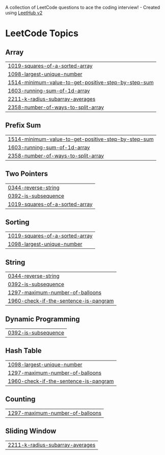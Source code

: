A collection of LeetCode questions to ace the coding interview! - Created using [LeetHub v2](https://github.com/arunbhardwaj/LeetHub-2.0)
<!---LeetCode Topics Start-->
# LeetCode Topics
## Array
|  |
| ------- |
| [1019-squares-of-a-sorted-array](https://github.com/marcusha429/Leetcode-Problem/tree/master/1019-squares-of-a-sorted-array) |
| [1098-largest-unique-number](https://github.com/marcusha429/Leetcode-Problem/tree/master/1098-largest-unique-number) |
| [1514-minimum-value-to-get-positive-step-by-step-sum](https://github.com/marcusha429/Leetcode-Problem/tree/master/1514-minimum-value-to-get-positive-step-by-step-sum) |
| [1603-running-sum-of-1d-array](https://github.com/marcusha429/Leetcode-Problem/tree/master/1603-running-sum-of-1d-array) |
| [2211-k-radius-subarray-averages](https://github.com/marcusha429/Leetcode-Problem/tree/master/2211-k-radius-subarray-averages) |
| [2358-number-of-ways-to-split-array](https://github.com/marcusha429/Leetcode-Problem/tree/master/2358-number-of-ways-to-split-array) |
## Prefix Sum
|  |
| ------- |
| [1514-minimum-value-to-get-positive-step-by-step-sum](https://github.com/marcusha429/Leetcode-Problem/tree/master/1514-minimum-value-to-get-positive-step-by-step-sum) |
| [1603-running-sum-of-1d-array](https://github.com/marcusha429/Leetcode-Problem/tree/master/1603-running-sum-of-1d-array) |
| [2358-number-of-ways-to-split-array](https://github.com/marcusha429/Leetcode-Problem/tree/master/2358-number-of-ways-to-split-array) |
## Two Pointers
|  |
| ------- |
| [0344-reverse-string](https://github.com/marcusha429/Leetcode-Problem/tree/master/0344-reverse-string) |
| [0392-is-subsequence](https://github.com/marcusha429/Leetcode-Problem/tree/master/0392-is-subsequence) |
| [1019-squares-of-a-sorted-array](https://github.com/marcusha429/Leetcode-Problem/tree/master/1019-squares-of-a-sorted-array) |
## Sorting
|  |
| ------- |
| [1019-squares-of-a-sorted-array](https://github.com/marcusha429/Leetcode-Problem/tree/master/1019-squares-of-a-sorted-array) |
| [1098-largest-unique-number](https://github.com/marcusha429/Leetcode-Problem/tree/master/1098-largest-unique-number) |
## String
|  |
| ------- |
| [0344-reverse-string](https://github.com/marcusha429/Leetcode-Problem/tree/master/0344-reverse-string) |
| [0392-is-subsequence](https://github.com/marcusha429/Leetcode-Problem/tree/master/0392-is-subsequence) |
| [1297-maximum-number-of-balloons](https://github.com/marcusha429/Leetcode-Problem/tree/master/1297-maximum-number-of-balloons) |
| [1960-check-if-the-sentence-is-pangram](https://github.com/marcusha429/Leetcode-Problem/tree/master/1960-check-if-the-sentence-is-pangram) |
## Dynamic Programming
|  |
| ------- |
| [0392-is-subsequence](https://github.com/marcusha429/Leetcode-Problem/tree/master/0392-is-subsequence) |
## Hash Table
|  |
| ------- |
| [1098-largest-unique-number](https://github.com/marcusha429/Leetcode-Problem/tree/master/1098-largest-unique-number) |
| [1297-maximum-number-of-balloons](https://github.com/marcusha429/Leetcode-Problem/tree/master/1297-maximum-number-of-balloons) |
| [1960-check-if-the-sentence-is-pangram](https://github.com/marcusha429/Leetcode-Problem/tree/master/1960-check-if-the-sentence-is-pangram) |
## Counting
|  |
| ------- |
| [1297-maximum-number-of-balloons](https://github.com/marcusha429/Leetcode-Problem/tree/master/1297-maximum-number-of-balloons) |
## Sliding Window
|  |
| ------- |
| [2211-k-radius-subarray-averages](https://github.com/marcusha429/Leetcode-Problem/tree/master/2211-k-radius-subarray-averages) |
<!---LeetCode Topics End-->